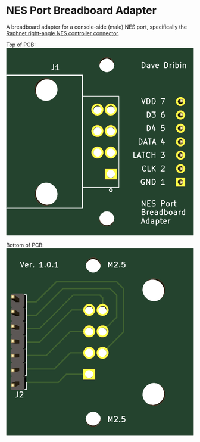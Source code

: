 # NES Port Breadboard Adapter

A breadboard adapter for a console-side (male) NES port, specifically the [Raphnet right-angle NES controller connector][1].

Top of PCB:
![Top of PCB](images/nes-port-breadboard-top.png)

Bottom of PCB:
![Bottom of PCB](images/nes-port-breadboard-bottom.png)

[1]: https://www.raphnet-tech.com/products/nes_controller_connector/index.php
